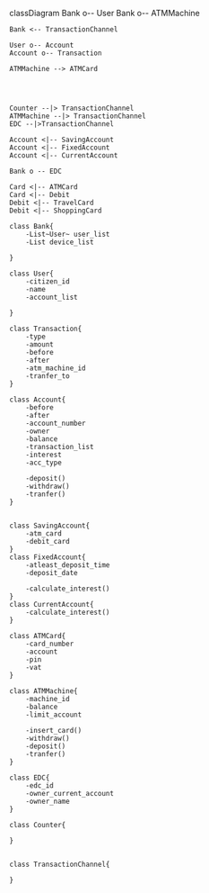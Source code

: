 classDiagram
    Bank o-- User
    Bank o-- ATMMachine
    
    Bank <-- TransactionChannel 

    User o-- Account
    Account o-- Transaction  

    ATMMachine --> ATMCard
    
    

    
    Counter --|> TransactionChannel
    ATMMachine --|> TransactionChannel
    EDC --|>TransactionChannel

    Account <|-- SavingAccount
    Account <|-- FixedAccount
    Account <|-- CurrentAccount

    Bank o -- EDC
    
    Card <|-- ATMCard
    Card <|-- Debit
    Debit <|-- TravelCard
    Debit <|-- ShoppingCard
    
    class Bank{
        -List~User~ user_list
        -List device_list

    }

    class User{
        -citizen_id
        -name
        -account_list

    }

    class Transaction{
        -type
        -amount
        -before
        -after
        -atm_machine_id
        -tranfer_to
    }

    class Account{
        -before
        -after
        -account_number
        -owner
        -balance
        -transaction_list
        -interest
        -acc_type

        -deposit()
        -withdraw()
        -tranfer()
    }


    class SavingAccount{
        -atm_card
        -debit_card
    }
    class FixedAccount{
        -atleast_deposit_time
        -deposit_date

        -calculate_interest()
    }
    class CurrentAccount{
        -calculate_interest()
    }

    class ATMCard{
        -card_number
        -account
        -pin
        -vat
    }

    class ATMMachine{
        -machine_id
        -balance
        -limit_account

        -insert_card()
        -withdraw()
        -deposit()
        -tranfer()
    }

    class EDC{
        -edc_id
        -owner_current_account
        -owner_name
    }

    class Counter{

    }


    class TransactionChannel{

    }


    